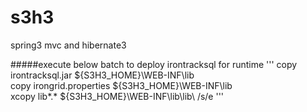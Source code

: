 s3h3
====

spring3 mvc and hibernate3

#####execute below batch to deploy irontracksql for runtime
'''
copy irontracksql.jar ${S3H3_HOME}\WEB-INF\lib\
copy irongrid.properties ${S3H3_HOME}\WEB-INF\lib\
xcopy lib\*.* ${S3H3_HOME}\WEB-INF\lib\lib\ /s/e
'''
